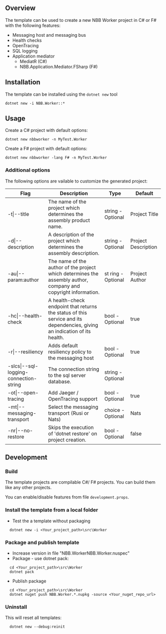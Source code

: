 ﻿## Overview

The template can be used to create a new NBB Worker project in C# or F# with the following features:
* Messaging host and messaging bus
* Health checks
* OpenTracing
* SQL logging
* Application mediator
  * MediatR (C#) 
  * NBB.Application.Mediator.FSharp (F#)

## Installation

The template can be installed using the `dotnet new` tool
```console
dotnet new -i NBB.Worker::*
```

## Usage
Create a C# project with default options:
```console
dotnet new nbbworker -n MyTest.Worker
```
Create a F# project with default options:
```console
dotnet new nbbworker -lang F# -n MyTest.Worker
```

### Additional options
The following options are vailable to customize the generated project:

|Flag | Description | Type | Default |
|-----|-------------|------|---------|
| -t\|--title        |                     The name of the project which determines the assembly product name. | string - Optional | Project Title |
| -d\|--description  |                     A description of the project which determines the assembly description. | string - Optional | Project Description |
| -au\|--param:author|                     The name of the author of the project which determines the assembly author, company and copyright information. | st ring - Optional| Project Author|
| -hc\|--health-check|                     A health-check endpoint that returns the status of this service and its dependencies, giving an indication of its health.|bool - Optional|true|
| -r\|--resiliency   |                     Adds default resiliency policy to the messaging host | bool - Optional | true|
| -slcs\|--sql-logging-connection-string|  The connection string to the sql server database.|string - Optional| 
| -ot\|--open-tracing|                     Add Jaeger / OpenTracing support|bool - Optional| true|
| -mt\|--messaging-transport|			   Select the messaging transport (Rusi or Nats)|choice - Optional| Nats
| -nr\|--no-restore  |                     Skips the execution of 'dotnet restore' on project creation.|bool - Optional| false|


## Development
### Build
The template projects are compilable C#/ F# projects. You can build them like any other projects.

You can enable/disable features from file `development.props`.

### Install the template from a local folder
- Test the a template without packaging
```console
  dotnet new -i <Your_project_path>\src\Worker
```

### Package and publish template
- Increase version in file "NBB.WorkerNBB.Worker.nuspec"
- Package - use dotnet pack:
```console
  cd <Your_project_path>\src\Worker
  dotnet pack
``` 
- Publish package
```console
  cd <Your_project_path>\src\Worker
  dotnet nuget push NBB.Worker.*.nupkg -source <Your_nuget_repo_url>
``` 

### Uninstall
This will reset all templates:
```console
  dotnet new --debug:reinit
``` 